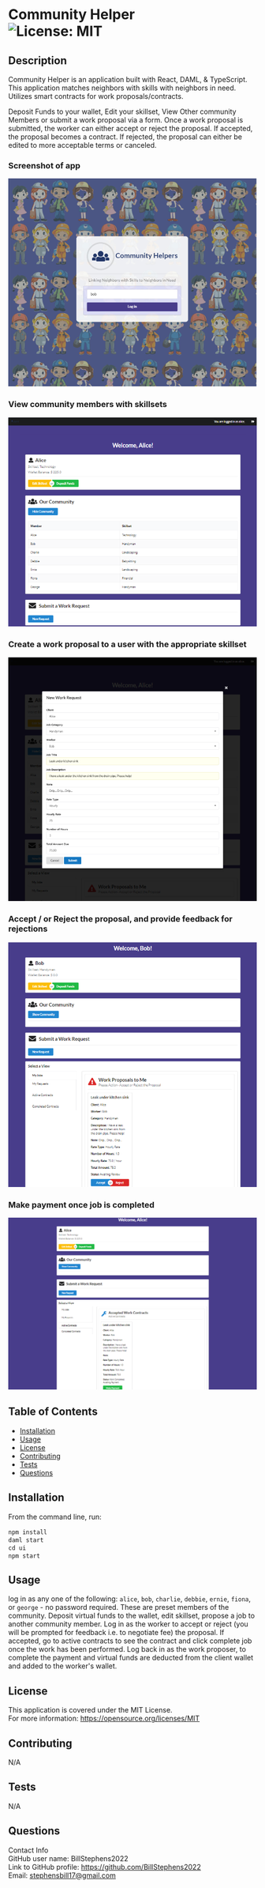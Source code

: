 # Community Helper<br>![License: MIT](https://img.shields.io/badge/License-MIT-yellow.svg)

  ## Description
  
  Community Helper is an application built with React, DAML, & TypeScript. This application matches neighbors with skills with neighbors in need. Utilizes smart contracts for work proposals/contracts.

  Deposit Funds to your wallet, Edit your skillset, View Other community Members or submit a work proposal via a form.  Once a work proposal is submitted, the worker can either accept or reject the proposal.  If accepted, the proposal becomes a contract.  If rejected, the proposal can either be edited to more acceptable terms or canceled.

  ### Screenshot of app
  ![homescreen screenshot](/ui/src/images/screenshot1.png)

  ### View community members with skillsets
  ![app screenshot](/ui/src/images/screenshot2.png)

  ### Create a work proposal to a user with the appropriate skillset
  ![app screenshot](/ui/src/images/screenshot3.png)

  ### Accept / or Reject the proposal, and provide feedback for rejections
  ![app screenshot](/ui/src/images/screenshot4.png)

  ### Make payment once job is completed
  ![app screenshot](/ui/src/images/screenshot5.png)

  
  ## Table of Contents
  
  - [Installation](#installation)
  - [Usage](#usage)
  - [License](#license)
  - [Contributing](#contributing)
  - [Tests](#tests)
  - [Questions](#questions)
  
  ## Installation
  
  From the command line, run:
   ```
   npm install
   daml start
   cd ui
   npm start
   ```
  
  ## Usage
  
  log in as any one of the following: `alice`, `bob`, `charlie`, `debbie`, `ernie`, `fiona`, or `george` - no password required.  These are preset members of the community.  Deposit virtual funds to the wallet, edit skillset, propose a job to another community member. Log in as the worker to accept or reject (you will be prompted for feedback i.e. to negotiate fee) the proposal.  If accepted, go to active contracts to see the contract and click complete job once the work has been performed.  Log back in as the work proposer, to complete the payment and virtual funds are deducted from the client wallet and added to the worker's wallet.

  ## License
This application is covered under the MIT License.
<br>For more information: https://opensource.org/licenses/MIT
  
  ## Contributing
  N/A
  
  ## Tests
  N/A

  ## Questions
  Contact Info<br>
  GitHub user name: BillStephens2022<br>
  Link to GitHub profile: https://github.com/BillStephens2022<br>
  Email: stephensbill17@gmail.com
